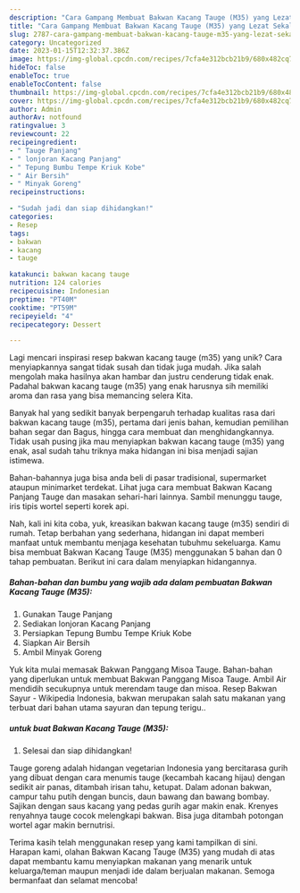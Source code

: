 ```yaml
---
description: "Cara Gampang Membuat Bakwan Kacang Tauge (M35) yang Lezat Sekali"
title: "Cara Gampang Membuat Bakwan Kacang Tauge (M35) yang Lezat Sekali"
slug: 2787-cara-gampang-membuat-bakwan-kacang-tauge-m35-yang-lezat-sekali
category: Uncategorized
date: 2023-01-15T12:32:37.386Z
image: https://img-global.cpcdn.com/recipes/7cfa4e312bcb21b9/680x482cq70/bakwan-kacang-tauge-m35-foto-resep-utama.jpg
hideToc: false
enableToc: true
enableTocContent: false
thumbnail: https://img-global.cpcdn.com/recipes/7cfa4e312bcb21b9/680x482cq70/bakwan-kacang-tauge-m35-foto-resep-utama.jpg
cover: https://img-global.cpcdn.com/recipes/7cfa4e312bcb21b9/680x482cq70/bakwan-kacang-tauge-m35-foto-resep-utama.jpg
author: Admin
authorAv: notfound
ratingvalue: 3
reviewcount: 22
recipeingredient:
- " Tauge Panjang"
- " lonjoran Kacang Panjang"
- " Tepung Bumbu Tempe Kriuk Kobe"
- " Air Bersih"
- " Minyak Goreng"
recipeinstructions:

- "Sudah jadi dan siap dihidangkan!"
categories:
- Resep
tags:
- bakwan
- kacang
- tauge

katakunci: bakwan kacang tauge 
nutrition: 124 calories
recipecuisine: Indonesian
preptime: "PT40M"
cooktime: "PT59M"
recipeyield: "4"
recipecategory: Dessert

---
```





Lagi mencari inspirasi resep bakwan kacang tauge (m35) yang unik? Cara menyiapkannya sangat tidak susah dan tidak juga mudah. Jika salah mengolah maka hasilnya akan hambar dan justru cenderung tidak enak. Padahal bakwan kacang tauge (m35) yang enak harusnya sih memiliki aroma dan rasa yang bisa memancing selera Kita.





Banyak hal yang sedikit banyak berpengaruh terhadap kualitas rasa dari bakwan kacang tauge (m35), pertama dari jenis bahan, kemudian pemilihan bahan segar dan Bagus, hingga cara membuat dan menghidangkannya. Tidak usah pusing jika mau menyiapkan bakwan kacang tauge (m35) yang enak,      asal sudah tahu triknya maka hidangan ini bisa menjadi sajian istimewa.














Bahan-bahannya juga bisa anda beli di pasar tradisional, supermarket ataupun minimarket terdekat. Lihat juga cara membuat Bakwan Kacang Panjang Tauge dan masakan sehari-hari lainnya. Sambil menunggu tauge, iris tipis wortel seperti korek api.






Nah, kali ini kita coba, yuk, kreasikan bakwan kacang tauge (m35) sendiri di rumah. Tetap berbahan yang sederhana, hidangan ini dapat memberi manfaat untuk membantu menjaga kesehatan tubuhmu sekeluarga. Kamu bisa membuat Bakwan Kacang Tauge (M35) menggunakan 5 bahan dan 0 tahap pembuatan. Berikut ini cara dalam menyiapkan hidangannya.

<!--inarticleads1-->

##### Bahan-bahan dan bumbu yang wajib ada dalam pembuatan Bakwan Kacang Tauge (M35):

1. Gunakan  Tauge Panjang
1. Sediakan  lonjoran Kacang Panjang
1. Persiapkan  Tepung Bumbu Tempe Kriuk Kobe
1. Siapkan  Air Bersih
1. Ambil  Minyak Goreng


Yuk kita mulai memasak Bakwan Panggang Misoa Tauge. Bahan-bahan yang diperlukan untuk membuat Bakwan Panggang Misoa Tauge. Ambil Air mendidih secukupnya untuk merendam tauge dan misoa. Resep Bakwan Sayur - Wikipedia Indonesia, bakwan merupakan salah satu makanan yang terbuat dari bahan utama sayuran dan tepung terigu.. 

<!--inarticleads2-->

#####  untuk buat Bakwan Kacang Tauge (M35):


1. Selesai dan siap dihidangkan!

Tauge goreng adalah hidangan vegetarian Indonesia yang bercitarasa gurih yang dibuat dengan cara menumis tauge (kecambah kacang hijau) dengan sedikit air panas, ditambah irisan tahu, ketupat. Dalam adonan bakwan, campur tahu putih dengan buncis, daun bawang dan bawang bombay. Sajikan dengan saus kacang yang pedas gurih agar makin enak. Krenyes renyahnya tauge cocok melengkapi bakwan. Bisa juga ditambah potongan wortel agar makin bernutrisi. 

Terima kasih telah menggunakan resep yang kami tampilkan di sini. Harapan kami, olahan Bakwan Kacang Tauge (M35) yang mudah di atas dapat membantu kamu menyiapkan makanan yang menarik untuk keluarga/teman maupun menjadi ide dalam berjualan makanan. Semoga bermanfaat dan selamat mencoba!
